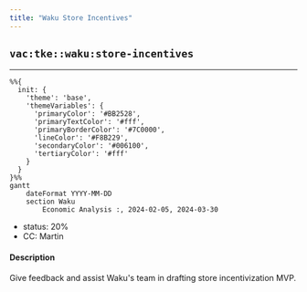```yaml
---
title: "Waku Store Incentives"
---
```

## `vac:tke::waku:store-incentives`
---

```mermaid
%%{ 
  init: { 
    'theme': 'base', 
    'themeVariables': { 
      'primaryColor': '#BB2528', 
      'primaryTextColor': '#fff', 
      'primaryBorderColor': '#7C0000', 
      'lineColor': '#F8B229', 
      'secondaryColor': '#006100', 
      'tertiaryColor': '#fff' 
    } 
  } 
}%%
gantt
	dateFormat YYYY-MM-DD 
	section Waku
		Economic Analysis :, 2024-02-05, 2024-03-30
```
- status: 20%
- CC: Martin

#### Description

Give feedback and assist Waku's team in drafting store incentivization MVP.
